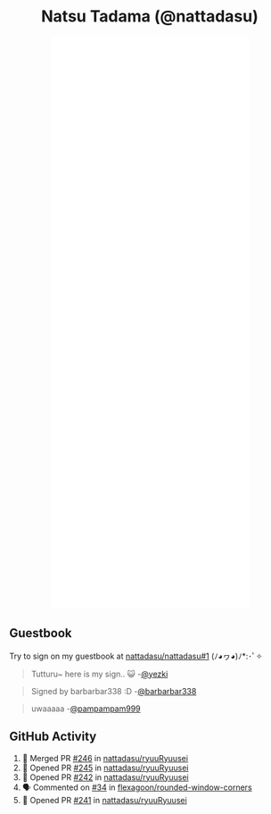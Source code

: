 <div align="center">

# Natsu Tadama (@nattadasu)

![Github Metrics](github-metrics.svg)
</div>

## Guestbook

Try to sign on my guestbook at [nattadasu/nattadasu#1](https://github.com/nattadasu/nattadasu/issues/1) (ﾉ◕ヮ◕)ﾉ\*:･ﾟ✧

<!--START:guestbook-->
> Tutturu~  here is my sign.. :smiley_cat: 
> -[@yezki](https://github.com/yezki)

> Signed by barbarbar338 :D
> -[@barbarbar338](https://github.com/barbarbar338)

> uwaaaaa
> -[@pampampam999](https://github.com/pampampam999)
<!--END:guestbook-->

## GitHub Activity
<!--START_SECTION:activity-->
1. 🎉 Merged PR [#246](https://github.com/nattadasu/ryuuRyuusei/pull/246) in [nattadasu/ryuuRyuusei](https://github.com/nattadasu/ryuuRyuusei)
2. 💪 Opened PR [#245](https://github.com/nattadasu/ryuuRyuusei/pull/245) in [nattadasu/ryuuRyuusei](https://github.com/nattadasu/ryuuRyuusei)
3. 💪 Opened PR [#242](https://github.com/nattadasu/ryuuRyuusei/pull/242) in [nattadasu/ryuuRyuusei](https://github.com/nattadasu/ryuuRyuusei)
4. 🗣 Commented on [#34](https://github.com/flexagoon/rounded-window-corners/issues/34#issuecomment-2226250893) in [flexagoon/rounded-window-corners](https://github.com/flexagoon/rounded-window-corners)
5. 💪 Opened PR [#241](https://github.com/nattadasu/ryuuRyuusei/pull/241) in [nattadasu/ryuuRyuusei](https://github.com/nattadasu/ryuuRyuusei)
<!--END_SECTION:activity-->
